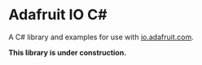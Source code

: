 # Adafruit IO C#

A C# library and examples for use with [io.adafruit.com](https://io.adafruit.com).

**This library is under construction.**

